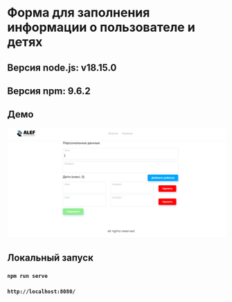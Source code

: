 #  Форма для заполнения информации о пользователе и детях


## Версия node.js: v18.15.0

## Версия npm: 9.6.2


## Демо
<!-- https://kanban-beige-xi.vercel.app/ -->

<img width="603" alt="user-children-form" src="https://github.com/DieReiterin/user-children-form/blob/main/src/assets/user-children-form.png">




## Локальный запуск
#### `npm run serve`
#### `http://localhost:8080/`
